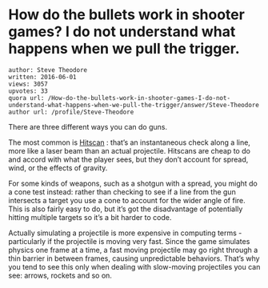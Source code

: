 # How do the bullets work in shooter games? I do not understand what happens when we pull the trigger.

	author: Steve Theodore
	written: 2016-06-01
	views: 3057
	upvotes: 33
	quora url: /How-do-the-bullets-work-in-shooter-games-I-do-not-understand-what-happens-when-we-pull-the-trigger/answer/Steve-Theodore
	author url: /profile/Steve-Theodore


There are three different ways you can do guns.

The most common is [Hitscan](https://en.wikipedia.org/wiki/Hitscan) : that’s an instantaneous check along a line, more like a laser beam than an actual projectile. Hitscans are cheap to do and accord with what the player sees, but they don’t account for spread, wind, or the effects of gravity.

For some kinds of weapons, such as a shotgun with a spread, you might do a cone test instead: rather than checking to see if a line from the gun intersects a target you use a cone to account for the wider angle of fire. This is also fairly easy to do, but it’s got the disadvantage of potentially hitting multiple targets so it’s a bit harder to code.

Actually simulating a projectile is more expensive in computing terms - particularly if the projectile is moving very fast. Since the game simulates physics one frame at a time, a fast moving projectile may go right through a thin barrier in between frames, causing unpredictable behaviors. That’s why you tend to see this only when dealing with slow-moving projectiles you can see: arrows, rockets and so on.

